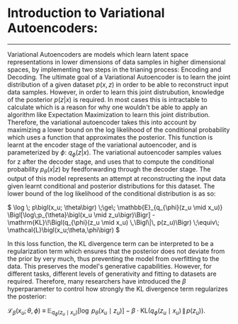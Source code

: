 # Introduction to Variational Autoencoders:
---
  Variational Autoencoders are models which learn latent space representations in lower dimensions of data samples in higher dimensional spaces, by implementing two steps in the trianing process: Encoding and Decoding. The ultimate goal of a Variational Autoencoder is to learn the joint distribution of a given dataset $p(x,z)$ in order to be able to reconstruct input data samples. However, in order to learn this joint distrubution, knowledge of the posterior $p(z|x)$ is required. In most cases this is intractable to calculate which is a reason for why one wouldn't be able to apply an algorithm like Expectation Maximization to learn this joint distribution. Therefore, the variational autoencoder takes this into account by maximizing a lower bound on the log likelihood of the conditional probability which uses a function that approximates the posterior. This function is learnt at the encoder stage of the variational autoencoder, and is parameterized by $\phi$: $q_{\phi}(z|x)$. The variational autoencoder samples values for z after the decoder stage, and uses that to compute the conditional probability $p_{\theta}(x|z)$ by feedforwarding through the decoder stage. The output of this model represents an attempt at reconstructing the input data given learnt conditional and posterior distributions for this dataset. The lower bound of the log likelihood of the conditional distribution is as so:

$` \log \; p\bigl(x_u; \theta\bigr)
\;\ge\;
\mathbb{E}_{q_{\phi}(z_u \mid x_u)}
\Bigl[\log\;p_{\theta}\bigl(x_u \mid z_u\bigr)\Bigr] -
\mathrm{KL}\!\Bigl(q_{\phi}(z_u \mid x_u) \,\Bigl\|\, p(z_u)\Bigr) \;\equiv\;
\mathcal{L}\bigl(x_u;\theta,\phi\bigr) `$

  In this loss function, the KL divergence term can be interpreted to be a regularization term which ensures that the posterior does not deviate from the prior by very much, thus preventing the model from overfitting to the data. This preserves the model's generative capabilities. However, for different tasks, different levels of generativity and fitting to datasets are required. Therefore, many researchers have introduced the $\beta$ hyperparameter to control how strongly the KL divergence term regularizes the posterior:

  $`
\mathcal{L}_{\beta}(x_u; \theta, \phi)
\;\equiv\;
\mathbb{E}_{q_{\phi}(z_u \mid x_u)}
\bigl[\log\; p_{\theta}(x_u \mid z_u)\bigr] - \beta \cdot 
\mathrm{KL}\bigl(q_{\phi}(z_u \mid x_u)\,\|\,p(z_u)\bigr).
  `$






